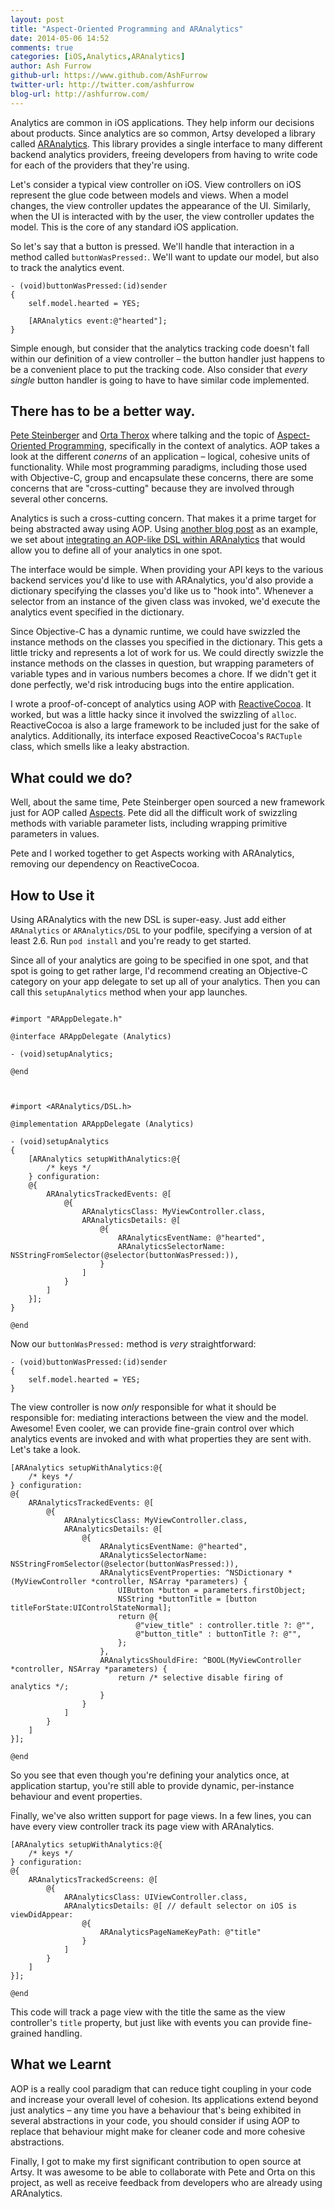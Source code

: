 ```yaml
---
layout: post
title: "Aspect-Oriented Programming and ARAnalytics"
date: 2014-05-06 14:52
comments: true
categories: [iOS,Analytics,ARAnalytics]
author: Ash Furrow
github-url: https://www.github.com/AshFurrow
twitter-url: http://twitter.com/ashfurrow
blog-url: http://ashfurrow.com/
---
```


Analytics are common in iOS applications. They help inform our decisions 
about products. Since analytics are so common, Artsy developed a library called
[ARAnalytics](https://github.com/orta/ARAnalytics). This library provides a 
single interface to many different backend analytics providers, freeing 
developers from having to write code for each of the providers that they're
using. 

Let's consider a typical view controller on iOS. View controllers on iOS 
represent the glue code between models and views. When a model changes, the view 
controller updates the appearance of the UI. Similarly, when the UI is 
interacted with by the user, the view controller updates the model. This is the
core of any standard iOS application. 

So let's say that a button is pressed. We'll handle that interaction in a 
method called `buttonWasPressed:`. We'll want to update our model, but also to
track the analytics event. 

``` objc
- (void)buttonWasPressed:(id)sender
{
	self.model.hearted = YES;

	[ARAnalytics event:@"hearted"];
}
```

Simple enough, but consider that the analytics tracking code doesn't fall within
our definition of a view controller – the button handler just happens to be a
convenient place to put the tracking code. Also consider that *every single* 
button handler is going to have to have similar code implemented. 

<!-- more -->

## There has to be a better way. 

[Pete Steinberger](http://twitter.com/steipete) and [Orta Therox](http://twitter.com/orta)
where talking and the topic of [Aspect-Oriented Programming](http://en.wikipedia.org/wiki/Aspect-oriented_programming),
specifically in the context of analytics. AOP takes a look at the different 
*conerns* of an application – logical, cohesive units of functionality. While 
most programming paradigms, including those used with Objective-C, group and
encapsulate these concerns, there are some concerns that are "cross-cutting" 
because they are involved through several other concerns. 

Analytics is such a cross-cutting concern. That makes it a prime target for 
being abstracted away using AOP. Using [another blog post](http://albertodebortoli.github.io/blog/2014/03/25/an-aspect-oriented-approach-programming-to-ios-analytics/)  as an example, we set about [integrating an AOP-like DSL within ARAnalytics](https://github.com/orta/ARAnalytics/pull/74) 
that would allow you to define all of your analytics in one spot. 

The interface would be simple. When providing your API keys to the various
backend services you'd like to use with ARAnalytics, you'd also provide a
dictionary specifying the classes you'd like us to "hook into". Whenever a 
selector from an instance of the given class was invoked, we'd execute the 
analytics event specified in the dictionary. 

Since Objective-C has a dynamic runtime, we could have swizzled the instance 
methods on the classes you specified in the dictionary. This gets a little 
tricky and represents a lot of work for us. We could directly swizzle the 
instance methods on the classes in question, but wrapping parameters of variable 
types and in various numbers becomes a chore. If we didn't get it done 
perfectly, we'd risk introducing bugs into the entire application. 

I wrote a proof-of-concept of analytics using AOP with [ReactiveCocoa](http://reactivecocoa.io). 
It worked, but was a little hacky since it involved the swizzling of `alloc`. 
ReactiveCocoa is also a large framework to be included just for the sake of 
analytics. Additionally, its interface exposed ReactiveCocoa's `RACTuple` class, 
which smells like a leaky abstraction. 

## What could we do?

Well, about the same time, Pete Steinberger open sourced a new framework just 
for AOP called [Aspects](https://github.com/steipete/Aspects). Pete did all the
difficult work of swizzling methods with variable parameter lists, including
wrapping primitive parameters in values. 

Pete and I worked together to get Aspects working with ARAnalytics, removing our 
dependency on ReactiveCocoa. 

## How to Use it

Using ARAnalytics with the new DSL is super-easy. Just add either `ARAnalytics`
or `ARAnalytics/DSL` to your podfile, specifying a version of at least 2.6. Run 
`pod install` and you're ready to get started. 

Since all of your analytics are going to be specified in one spot, and that spot
is going to get rather large, I'd recommend creating an Objective-C category on
your app delegate to set up all of your analytics. Then you can call this 
`setupAnalytics` method when your app launches. 

``` objc

#import "ARAppDelegate.h"

@interface ARAppDelegate (Analytics)

- (void)setupAnalytics;

@end

```

``` objc


#import <ARAnalytics/DSL.h>

@implementation ARAppDelegate (Analytics)

- (void)setupAnalytics 
{
	[ARAnalytics setupWithAnalytics:@{
		/* keys */
    } configuration:
    @{
    	ARAnalyticsTrackedEvents: @[
    		@{
    			ARAnalyticsClass: MyViewController.class,
    			ARAnalyticsDetails: @[
    				@{
    					ARAnalyticsEventName: @"hearted",
    					ARAnalyticsSelectorName: NSStringFromSelector(@selector(buttonWasPressed:)),
    				}
    			]
    		}
    	]
	}];
}

@end

```

Now our `buttonWasPressed:` method is *very* straightforward:

``` objc
- (void)buttonWasPressed:(id)sender
{
	self.model.hearted = YES;
}
```

The view controller is now *only* responsible for what it should be responsible
for: mediating interactions between the view and the model. Awesome! Even 
cooler, we can provide fine-grain control over which analytics events are
invoked and with what properties they are sent with. Let's take a look. 

``` objc
[ARAnalytics setupWithAnalytics:@{
	/* keys */
} configuration:
@{
	ARAnalyticsTrackedEvents: @[
		@{
			ARAnalyticsClass: MyViewController.class,
			ARAnalyticsDetails: @[
				@{
					ARAnalyticsEventName: @"hearted",
					ARAnalyticsSelectorName: NSStringFromSelector(@selector(buttonWasPressed:)),
					ARAnalyticsEventProperties: ^NSDictionary *(MyViewController *controller, NSArray *parameters) {
                        UIButton *button = parameters.firstObject;
                        NSString *buttonTitle = [button titleForState:UIControlStateNormal];
                        return @{
                            @"view_title" : controller.title ?: @"",
                            @"button_title" : buttonTitle ?: @"",
                        };
                    },
                    ARAnalyticsShouldFire: ^BOOL(MyViewController *controller, NSArray *parameters) {
                        return /* selective disable firing of analytics */;
                    }
				}
			]
		}
	]
}];

@end

```

So you see that even though you're defining your analytics once, at application
startup, you're still able to provide dynamic, per-instance behaviour and event
properties. 

Finally, we've also written support for page views. In a few lines, you can
have every view controller track its page view with ARAnalytics. 

``` objc
[ARAnalytics setupWithAnalytics:@{
	/* keys */
} configuration:
@{
	ARAnalyticsTrackedScreens: @[
		@{
			ARAnalyticsClass: UIViewController.class,
			ARAnalyticsDetails: @[ // default selector on iOS is viewDidAppear:
				@{
					ARAnalyticsPageNameKeyPath: @"title"
				}
			]
		}
	]
}];

@end

```

This code will track a page view with the title the same as the view 
controller's `title` property, but just like with events you can provide 
fine-grained handling. 

## What we Learnt

AOP is a really cool paradigm that can reduce tight coupling in your code and
increase your overall level of cohesion. Its applications extend beyond just
analytics – any time you have a behaviour that's being exhibited in several
abstractions in your code, you should consider if using AOP to replace that
behaviour might make for cleaner code and more cohesive abstractions. 

Finally, I got to make my first significant contribution to open source at
Artsy. It was awesome to be able to collaborate with Pete and Orta on this 
project, as well as receive feedback from developers who are already using 
ARAnalytics. 
